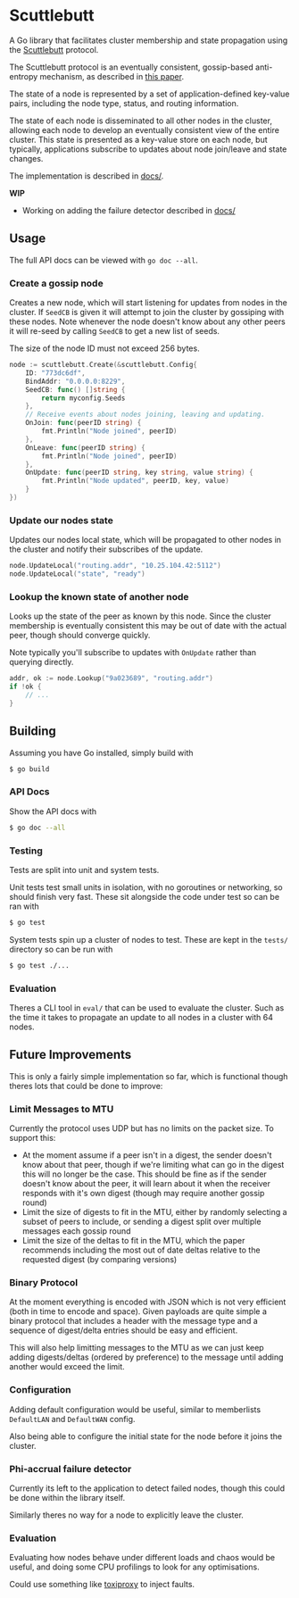 # Scuttlebutt
A Go library that facilitates cluster membership and state propagation using the
[Scuttlebutt](https://www.cs.cornell.edu/home/rvr/papers/flowgossip.pdf)
protocol.

The Scuttlebutt protocol is an eventually consistent, gossip-based anti-entropy
mechanism, as described in [this paper](https://www.cs.cornell.edu/home/rvr/papers/flowgossip.pdf).

The state of a node is represented by a set of application-defined key-value
pairs, including the node type, status, and routing information.

The state of each node is disseminated to all other nodes in the cluster,
allowing each node to develop an eventually consistent view of the entire
cluster. This state is presented as a key-value store on each node, but
typically, applications subscribe to updates about node join/leave and state
changes.

The implementation is described in [docs/](docs/).

**WIP**
* Working on adding the failure detector described in [docs/](docs/)

## Usage
The full API docs can be viewed with `go doc --all`.

### Create a gossip node
Creates a new node, which will start listening for updates from nodes in the
cluster. If `SeedCB` is given it will attempt to join the cluster by gossiping
with these nodes. Note whenever the node doesn't know about any other peers it
will re-seed by calling `SeedCB` to get a new list of seeds.

The size of the node ID must not exceed 256 bytes.

```go
node := scuttlebutt.Create(&scuttlebutt.Config{
	ID: "773dc6df",
	BindAddr: "0.0.0.0:8229",
	SeedCB: func() []string {
		return myconfig.Seeds
	},
	// Receive events about nodes joining, leaving and updating.
	OnJoin: func(peerID string) {
		fmt.Println("Node joined", peerID)
	},
	OnLeave: func(peerID string) {
		fmt.Println("Node joined", peerID)
	},
	OnUpdate: func(peerID string, key string, value string) {
		fmt.Println("Node updated", peerID, key, value)
	}
})
```

### Update our nodes state
Updates our nodes local state, which will be propagated to other nodes in the
cluster and notify their subscribes of the update.

```go
node.UpdateLocal("routing.addr", "10.25.104.42:5112")
node.UpdateLocal("state", "ready")
```

### Lookup the known state of another node
Looks up the state of the peer as known by this node. Since the cluster
membership is eventually consistent this may be out of date with the actual
peer, though should converge quickly.

Note typically you'll subscribe to updates with `OnUpdate` rather than querying
directly.

```go
addr, ok := node.Lookup("9a023689", "routing.addr")
if !ok {
	// ...
}
```

## Building
Assuming you have Go installed, simply build with
```bash
$ go build
```

### API Docs
Show the API docs with
```bash
$ go doc --all
```

### Testing
Tests are split into unit and system tests.

Unit tests test small units in isolation, with no goroutines or networking, so
should finish very fast. These sit alongside the code under test so can be
ran with
```bash
$ go test
```

System tests spin up a cluster of nodes to test. These are kept in the `tests/`
directory so can be run with
```bash
$ go test ./...
```

### Evaluation
Theres a CLI tool in `eval/` that can be used to evaluate the cluster. Such
as the time it takes to propagate an update to all nodes in a cluster with
64 nodes.

## Future Improvements
This is only a fairly simple implementation so far, which is functional though
theres lots that could be done to improve:

### Limit Messages to MTU
Currently the protocol uses UDP but has no limits on the packet size. To support
this:
* At the moment assume if a peer isn't in a digest, the sender doesn't know
about that peer, though if we're limiting what can go in the digest this will
no longer be the case. This should be fine as if the sender doesn't know about
the peer, it will learn about it when the receiver responds with it's own
digest (though may require another gossip round)
* Limit the size of digests to fit in the MTU, either by randomly selecting
a subset of peers to include, or sending a digest split over multiple messages
each gossip round
* Limit the size of the deltas to fit in the MTU, which the paper recommends
including the most out of date deltas relative to the requested digest (by
comparing versions)

### Binary Protocol
At the moment everything is encoded with JSON which is not very efficient (both
in time to encode and space). Given payloads are quite simple a binary protocol
that includes a header with the message type and a sequence of digest/delta
entries should be easy and efficient.

This will also help limitting messages to the MTU as we can just keep adding
digests/deltas (ordered by preference) to the message until adding another would
exceed the limit.

### Configuration
Adding default configuration would be useful, similar to memberlists `DefaultLAN`
and `DefaultWAN` config.

Also being able to configure the initial state for the node before it joins the
cluster.

### Phi-accrual failure detector
Currently its left to the application to detect failed nodes, though this could
be done within the library itself.

Similarly theres no way for a node to explicitly leave the cluster.

### Evaluation
Evaluating how nodes behave under different loads and chaos would be useful,
and doing some CPU profilings to look for any optimisations.

Could use something like [toxiproxy](https://github.com/Shopify/toxiproxy)
to inject faults.
